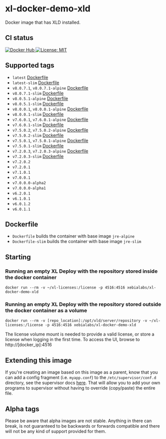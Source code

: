 # xl-docker-demo-xld

Docker image that has XLD installed.

## CI status

[![Docker Hub][xl-docker-demo-xld-docker-hub-image] ][xl-docker-demo-xld-docker-hub-url]
[![License: MIT][xl-docker-demo-xld-license-image] ][xl-docker-demo-xld-license-url]


[xl-docker-demo-xld-docker-hub-image]: https://img.shields.io/badge/docker-ready-blue.svg
[xl-docker-demo-xld-docker-hub-url]: https://registry.hub.docker.com/u/xebialabs/xl-docker-demo-xld/
[xl-docker-demo-xld-license-image]: https://img.shields.io/badge/License-MIT-yellow.svg
[xl-docker-demo-xld-license-url]: https://opensource.org/licenses/MIT



## Supported tags

+ `latest` [Dockerfile](https://github.com/xebialabs-community/xl-docker-demo-xld/blob/master/Dockerfile)
+ `latest-slim` [Dockerfile](https://github.com/xebialabs-community/xl-docker-demo-xld/blob/master/Dockerfile-slim)
+ `v8.0.7.1`, `v8.0.7.1-alpine` [Dockerfile](https://github.com/xebialabs-community/xl-docker-demo-xld/blob/v8.0.7.1/Dockerfile)
+ `v8.0.7.1-slim` [Dockerfile](https://github.com/xebialabs-community/xl-docker-demo-xld/blob/v8.0.7.1/Dockerfile-slim)
+ `v8.0.5.1-alpine` [Dockerfile](https://github.com/xebialabs-community/xl-docker-demo-xld/blob/v8.0.5.1/Dockerfile)
+ `v8.0.5.1-slim` [Dockerfile](https://github.com/xebialabs-community/xl-docker-demo-xld/blob/v8.0.5.1/Dockerfile-slim)
+ `v8.0.0.1`, `v8.0.0.1-alpine` [Dockerfile](https://github.com/xebialabs-community/xl-docker-demo-xld/blob/v8.0.0.1/Dockerfile)
+ `v8.0.0.1-slim` [Dockerfile](https://github.com/xebialabs-community/xl-docker-demo-xld/blob/v8.0.0.1/Dockerfile-slim)
+ `v7.6.0.1`, `v7.6.0.1-alpine` [Dockerfile](https://github.com/xebialabs-community/xl-docker-demo-xld/blob/v7.6.0.1/Dockerfile)
+ `v7.6.0.1-slim` [Dockerfile](https://github.com/xebialabs-community/xl-docker-demo-xld/blob/v7.6.0.1/Dockerfile-slim)
+ `v7.5.0.2`, `v7.5.0.2-alpine` [Dockerfile](https://github.com/xebialabs-community/xl-docker-demo-xld/blob/v7.5.0.2/Dockerfile)
+ `v7.5.0.2-slim` [Dockerfile](https://github.com/xebialabs-community/xl-docker-demo-xld/blob/v7.5.0.2/Dockerfile-slim)
+ `v7.5.0.1`, `v7.5.0.1-alpine` [Dockerfile](https://github.com/xebialabs-community/xl-docker-demo-xld/blob/v7.5.0.1/Dockerfile)
+ `v7.5.0.1-slim` [Dockerfile](https://github.com/xebialabs-community/xl-docker-demo-xld/blob/v7.5.0.1/Dockerfile-slim)
+ `v7.2.0.3`, `v7.2.0.3-alpine` [Dockerfile](https://github.com/xebialabs-community/xl-docker-demo-xld/blob/v7.2.0.3/Dockerfile)
+ `v7.2.0.3-slim` [Dockerfile](https://github.com/xebialabs-community/xl-docker-demo-xld/blob/v7.2.0.3/Dockerfile-slim)
+ `v7.2.0.2`
+ `v7.2.0.1`
+ `v7.1.0.1`
+ `v7.0.0.1`
+ `v7.0.0.0-alpha2`
+ `v7.0.0.0-alpha1`
+ `v6.2.0.1`
+ `v6.1.0.1`
+ `v6.0.1.2`
+ `v6.0.1.1`

## Dockerfile
+ `Dockerfile` builds the container with base image `jre-alpine`
+ `Dockerfile-slim` builds the container with base image `jre-slim`

## Starting

### Running an empty XL Deploy with the repository stored inside the docker container

```
docker run --rm -v ~/xl-licenses:/license -p 4516:4516 xebialabs/xl-docker-demo-xld
```

### Running an empty XL Deploy with the repository stored outside the docker container as a volume

```
docker run --rm -v [repo_location]:/opt/xld/server/repository -v ~/xl-licenses:/license -p 4516:4516 xebialabs/xl-docker-demo-xld
```

The license volume mount is needed to provide a valid license, or store a license when logging in the first time. To access the UI, browse to http://[docker_ip]:4516

## Extending this image

If you're creating an image based on this image as a parent, know that you can add a config fragment (i.e. `myapp.conf`) to the `/etc/supervisor/conf.d` directory, see the supervisor docs [here](http://supervisord.org/configuration.html#include-section-settings). That will allow you to add your own programs to supervisor without having to override (copy/paste) the entire file.

## Alpha tags
Please be aware that alpha images are not stable. Anything in there can break, is not guaranteed to be backwards or forwards compatible and there will not be any kind of support provided for them.
